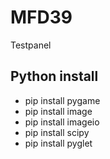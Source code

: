 # MFD39
Testpanel

## Python install
* pip install pygame
* pip install image
* pip install imageio
* pip install scipy
* pip install pyglet
